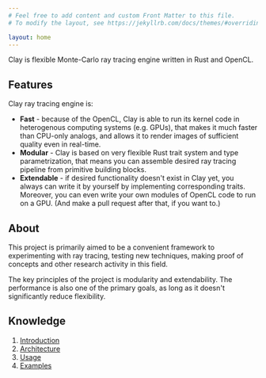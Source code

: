 ```yaml
---
# Feel free to add content and custom Front Matter to this file.
# To modify the layout, see https://jekyllrb.com/docs/themes/#overriding-theme-defaults

layout: home
---
```


Clay is flexible Monte-Carlo ray tracing engine written in Rust and OpenCL.

## Features

Clay ray tracing engine is:
+ **Fast** - because of the OpenCL, Clay is able to run its kernel code in heterogenous
  computing systems (e.g. GPUs), that makes it much faster than CPU-only analogs,
  and allows it to render images of sufficient quality even in real-time.
+ **Modular** - Clay is based on very flexible Rust trait system and type parametrization,
  that means you can assemble desired ray tracing pipeline from primitive building blocks.
+ **Extendable** - if desired functionality doesn't exist in Clay yet, you always can write
  it by yourself by implementing corresponding traits. Moreover, you can even write your own
  modules of OpenCL code to run on a GPU. (And make a pull request after that, if you want to.)

## About

This project is primarily aimed to be a convenient framework to experimenting with ray tracing,
testing new techniques, making proof of concepts and other research activity in this field.

The key principles of the project is modularity and extendability.
The performance is also one of the primary goals, as long as it doesn't significantly reduce flexibility.

## Knowledge
1. [Introduction](/knowledge/introduction)
2. [Architecture](/knowledge/architecture)
3. [Usage](/knowledge/usage)
4. [Examples](/knowledge/examples)
